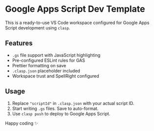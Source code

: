 # Google Apps Script Dev Template

This is a ready-to-use VS Code workspace configured for Google Apps Script development using `clasp`.

## Features
- `.gs` file support with JavaScript highlighting
- Pre-configured ESLint rules for GAS
- Prettier formatting on save
- `.clasp.json` placeholder included
- Workspace trust and SpellRight configured

## Usage
1. Replace `"scriptId"` in `.clasp.json` with your actual script ID.
2. Start writing `.gs` files. Save to auto-format.
3. Use `clasp push` to deploy to Google Apps Script.

Happy coding ✨
